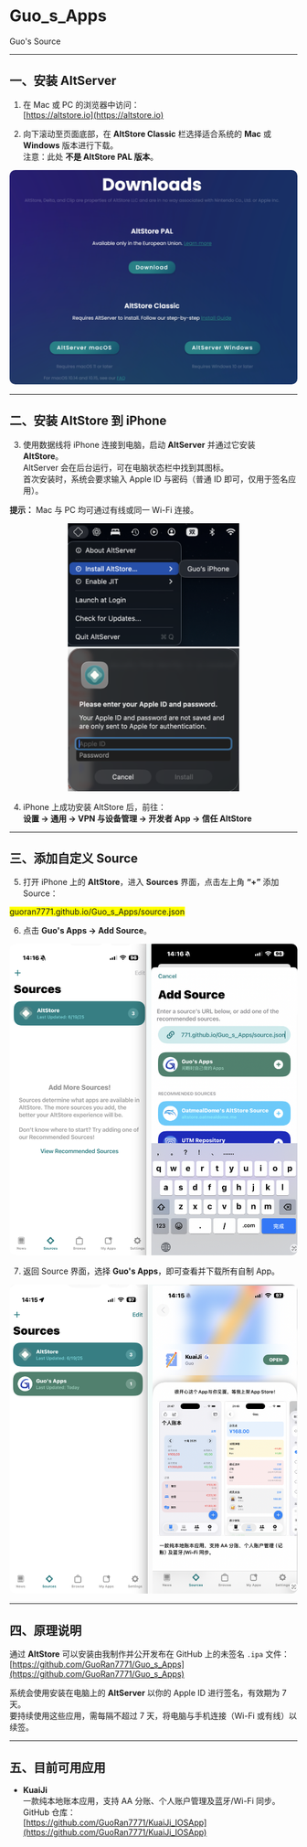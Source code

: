 # Guo_s_Apps  
Guo's Source  

---

## 一、安装 AltServer

1. 在 Mac 或 PC 的浏览器中访问：  
   [https://altstore.io](https://altstore.io)

2. 向下滚动至页面底部，在 **AltStore Classic** 栏选择适合系统的 **Mac** 或 **Windows** 版本进行下载。  
   注意：此处 **不是 AltStore PAL 版本**。  

<p align="center">
  <img src="./assets/Source_assets/j1.png" alt="下载页面示例" style="border-radius:10px;">
</p>

---

## 二、安装 AltStore 到 iPhone

3. 使用数据线将 iPhone 连接到电脑，启动 **AltServer** 并通过它安装 **AltStore**。  
   AltServer 会在后台运行，可在电脑状态栏中找到其图标。  
   首次安装时，系统会要求输入 Apple ID 与密码（普通 ID 即可，仅用于签名应用）。

**提示：** Mac 与 PC 均可通过有线或同一 Wi-Fi 连接。  

<div align="center">
  <img src="./assets/Source_assets/j2.png" width="300"/>
  <img src="./assets/Source_assets/j3.png" width="300"/>
</div>

4. iPhone 上成功安装 AltStore 后，前往：  
   **设置 → 通用 → VPN 与设备管理 → 开发者 App → 信任 AltStore**

---

## 三、添加自定义 Source

5. 打开 iPhone 上的 **AltStore**，进入 **Sources** 界面，点击左上角 **“+”** 添加 Source：  

<span style="background-color:yellow;">guoran7771.github.io/Guo_s_Apps/source.json</span>


6. 点击 **Guo's Apps → Add Source**。

<p align="center">
<img src="./assets/Source_assets/j4.png" alt="添加 Source 示例" style="border-radius:10px;">
</p>

7. 返回 Source 界面，选择 **Guo's Apps**，即可查看并下载所有自制 App。

<p align="center">
<img src="./assets/Source_assets/j5.png" alt="应用列表示例" style="border-radius:10px;">
</p>

---

## 四、原理说明

通过 **AltStore** 可以安装由我制作并公开发布在 GitHub 上的未签名 `.ipa` 文件：  
[https://github.com/GuoRan7771/Guo_s_Apps](https://github.com/GuoRan7771/Guo_s_Apps)

系统会使用安装在电脑上的 **AltServer** 以你的 Apple ID 进行签名，有效期为 7 天。  
要持续使用这些应用，需每隔不超过 7 天，将电脑与手机连接（Wi-Fi 或有线）以续签。

---

## 五、目前可用应用

- **KuaiJi**  
一款纯本地账本应用，支持 AA 分账、个人账户管理及蓝牙/Wi-Fi 同步。  
GitHub 仓库：  
[https://github.com/GuoRan7771/KuaiJi_IOSApp](https://github.com/GuoRan7771/KuaiJi_IOSApp)

